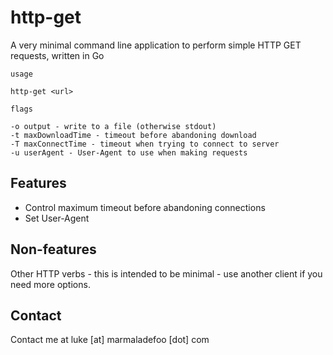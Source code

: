 # http-get

A very minimal command line application to perform simple HTTP GET requests, written in Go

```
usage

http-get <url>

flags

-o output - write to a file (otherwise stdout)
-t maxDownloadTime - timeout before abandoning download
-T maxConnectTime - timeout when trying to connect to server
-u userAgent - User-Agent to use when making requests

```

## Features

* Control maximum timeout before abandoning connections
* Set User-Agent

## Non-features

Other HTTP verbs - this is intended to be minimal - use another client if you need more options.

## Contact

Contact me at luke [at] marmaladefoo [dot] com



